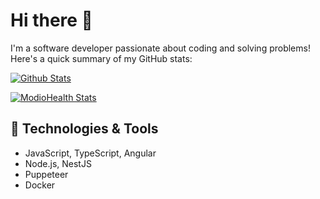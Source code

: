 # Hi there 👋

I'm a software developer passionate about coding and solving problems!  
Here's a quick summary of my GitHub stats:

[![Github Stats](https://github-readme-stats.vercel.app/api?username=Ihnatiev&show_icons=true&count_private=true&include_all_commits=true&theme=radical)](https://github.com/Ihnatiev)

[![ModioHealth Stats](https://github-readme-stats.vercel.app/api/pin/?username=ModioHealth&repo=https://github.com/ModioHealth/carbon)](https://github.com/ModioHealth/carbon-state-manager)

## 🔧 Technologies & Tools
- JavaScript, TypeScript, Angular
- Node.js, NestJS
- Puppeteer
- Docker
